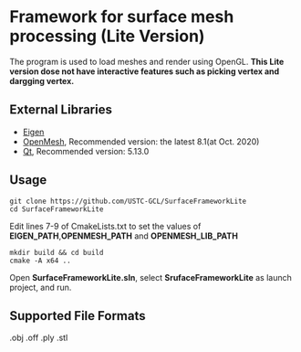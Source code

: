 # Framework for surface mesh processing (Lite Version)

The program is used to load meshes and render using OpenGL. **This Lite version dose not have interactive features such as picking vertex and dargging vertex.**

## External Libraries

* [Eigen](http://eigen.tuxfamily.org/)
* [OpenMesh](https://www.openmesh.org/), Recommended version: the latest 8.1(at Oct. 2020)
* [Qt](https://www.qt.io/), Recommended version: 5.13.0

## Usage

```
git clone https://github.com/USTC-GCL/SurfaceFrameworkLite
cd SurfaceFrameworkLite
```

Edit lines 7-9 of CmakeLists.txt to set the values of **EIGEN_PATH**,**OPENMESH_PATH** and **OPENMESH_LIB_PATH**
```
mkdir build && cd build
cmake -A x64 ..
```

Open **SurfaceFrameworkLite.sln**, select **SrufaceFrameworkLite** as launch project, and run.

## Supported File Formats

.obj .off .ply .stl